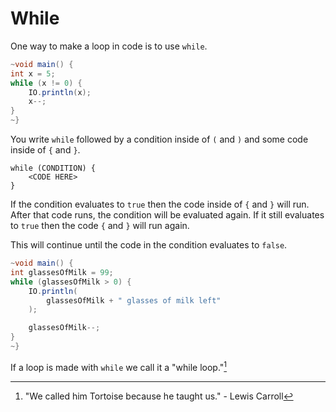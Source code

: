 # While

One way to make a loop in code is to use `while`.

```java
~void main() {
int x = 5;
while (x != 0) {
    IO.println(x);
    x--;
}
~}
```

You write `while` followed by a condition inside of `(` and `)` and some code inside of `{` and `}`.

```java,no_run
while (CONDITION) {
    <CODE HERE>
}
```

If the condition evaluates to `true` then the code inside of `{` and `}` will run.
After that code runs, the condition will be evaluated again. If it still evaluates to
`true` then the code `{` and `}` will run again.

This will continue until the code in the condition evaluates to `false`.

```java
~void main() {
int glassesOfMilk = 99;
while (glassesOfMilk > 0) {
    IO.println(
        glassesOfMilk + " glasses of milk left"
    );

    glassesOfMilk--;
}
~}
```

If a loop is made with `while` we call it a "while loop."[^tortoise]

[^tortoise]: "We called him Tortoise because he taught us." - Lewis Carroll
